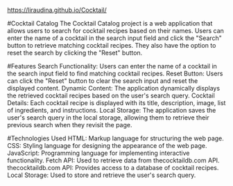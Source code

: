 https://liraudina.github.io/Cocktail/ 

#Cocktail Catalog 
The Cocktail Catalog project is a web application that allows users to search for cocktail recipes based on their names. Users can enter the name of a cocktail in the search input field and click the "Search" button to retrieve matching cocktail recipes. They also have the option to reset the search by clicking the "Reset" button.

#Features
Search Functionality: Users can enter the name of a cocktail in the search input field to find matching cocktail recipes.
Reset Button: Users can click the "Reset" button to clear the search input and reset the displayed content.
Dynamic Content: The application dynamically displays the retrieved cocktail recipes based on the user's search query.
Cocktail Details: Each cocktail recipe is displayed with its title, description, image, list of ingredients, and instructions.
Local Storage: The application saves the user's search query in the local storage, allowing them to retrieve their previous search when they revisit the page.

#Technologies Used
HTML: Markup language for structuring the web page.
CSS: Styling language for designing the appearance of the web page.
JavaScript: Programming language for implementing interactive functionality.
Fetch API: Used to retrieve data from thecocktaildb.com API.
thecocktaildb.com API: Provides access to a database of cocktail recipes.
Local Storage: Used to store and retrieve the user's search query.
